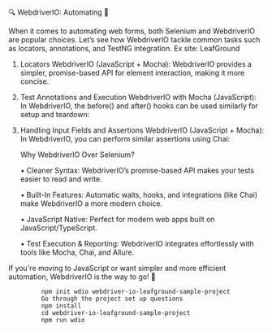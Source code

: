 🔍 WebdriverIO: Automating 🚀

When it comes to automating web forms, both Selenium and WebdriverIO are popular choices.
Let’s see how  WebdriverIO tackle common tasks such as locators, annotations, and TestNG integration. Ex site: LeafGround 

1.	Locators
    WebdriverIO (JavaScript + Mocha):
    WebdriverIO provides a simpler, promise-based API for element interaction, making it more concise.
  
2.	Test Annotations and Execution
    WebdriverIO with Mocha (JavaScript):
    In WebdriverIO, the before() and after() hooks can be used similarly for setup and teardown:
    
3.	Handling Input Fields and Assertions
    WebdriverIO (JavaScript + Mocha):
    In WebdriverIO, you can perform similar assertions using Chai:
   
     Why WebdriverIO Over Selenium?
  	
    •	Cleaner Syntax: WebdriverIO’s promise-based API makes your tests easier to read and write.
  	
    •	Built-In Features: Automatic waits, hooks, and integrations (like Chai) make WebdriverIO a more modern choice.
  	
    •	JavaScript Native: Perfect for modern web apps built on JavaScript/TypeScript.
  	
    •	Test Execution & Reporting: WebdriverIO integrates effortlessly with tools like Mocha, Chai, and Allure.
  	
If you're moving to JavaScript or want simpler and more efficient automation, WebdriverIO is the way to go! 🚀

             npm init wdio webdriver-io-leafground-sample-project
             Go through the project set up questions
             npm install
             cd webdriver-io-leafground-sample-project
             npm run wdio
